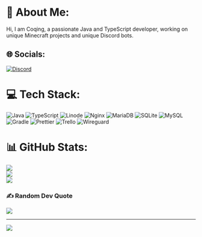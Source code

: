 # 💫 About Me:
Hi, I am Coqing, a passionate Java and TypeScript developer, working on<br>unique Minecraft projects and unique Discord bots.


## 🌐 Socials:
[![Discord](https://img.shields.io/badge/Discord-%237289DA.svg?logo=discord&logoColor=white)](https://discord.gg/coqing_) 

# 💻 Tech Stack:
![Java](https://img.shields.io/badge/java-%23ED8B00.svg?style=plastic&logo=openjdk&logoColor=white) ![TypeScript](https://img.shields.io/badge/typescript-%23007ACC.svg?style=plastic&logo=typescript&logoColor=white) ![Linode](https://img.shields.io/badge/linode-00A95C?style=plastic&logo=linode&logoColor=white) ![Nginx](https://img.shields.io/badge/nginx-%23009639.svg?style=plastic&logo=nginx&logoColor=white) ![MariaDB](https://img.shields.io/badge/MariaDB-003545?style=plastic&logo=mariadb&logoColor=white) ![SQLite](https://img.shields.io/badge/sqlite-%2307405e.svg?style=plastic&logo=sqlite&logoColor=white) ![MySQL](https://img.shields.io/badge/mysql-4479A1.svg?style=plastic&logo=mysql&logoColor=white) ![Gradle](https://img.shields.io/badge/Gradle-02303A.svg?style=plastic&logo=Gradle&logoColor=white) ![Prettier](https://img.shields.io/badge/prettier-%23F7B93E.svg?style=plastic&logo=prettier&logoColor=black) ![Trello](https://img.shields.io/badge/Trello-%23026AA7.svg?style=plastic&logo=Trello&logoColor=white) ![Wireguard](https://img.shields.io/badge/wireguard-%2388171A.svg?style=plastic&logo=wireguard&logoColor=white)
# 📊 GitHub Stats:
![](https://github-readme-stats.vercel.app/api?username=Coqing31&theme=blue_navy&hide_border=false&include_all_commits=true&count_private=true)<br/>
![](https://nirzak-streak-stats.vercel.app/?user=Coqing31&theme=blue_navy&hide_border=false)<br/>
![](https://github-readme-stats.vercel.app/api/top-langs/?username=Coqing31&theme=blue_navy&hide_border=false&include_all_commits=true&count_private=true&layout=compact)

### ✍️ Random Dev Quote
![](https://quotes-github-readme.vercel.app/api?type=horizontal&theme=radical)

---
[![](https://visitcount.itsvg.in/api?id=Coqing31&icon=0&color=0)](https://visitcount.itsvg.in)

<!-- Proudly created with GPRM ( https://gprm.itsvg.in ) -->
